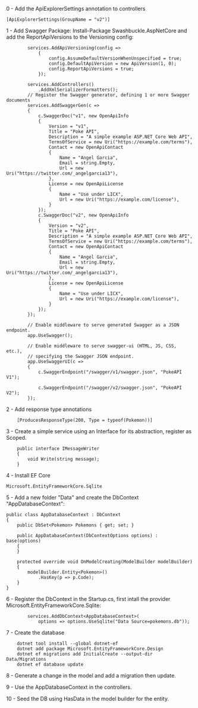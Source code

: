 0 - Add the ApiExplorerSettings annotation to controllers

    [ApiExplorerSettings(GroupName = "v2")]

1 - Add Swagger Package: Install-Package Swashbuckle.AspNetCore and add the ReportApiVersions to the Versioning config:

            services.AddApiVersioning(config =>
                {
                    config.AssumeDefaultVersionWhenUnspecified = true;
                    config.DefaultApiVersion = new ApiVersion(1, 0);
                    config.ReportApiVersions = true;
                });
             
            services.AddControllers()
                .AddXmlSerializerFormatters();
            // Register the Swagger generator, defining 1 or more Swagger documents
            services.AddSwaggerGen(c =>
            {
                c.SwaggerDoc("v1", new OpenApiInfo
                {
                    Version = "v1",
                    Title = "Poke API",
                    Description = "A simple example ASP.NET Core Web API",
                    TermsOfService = new Uri("https://example.com/terms"),
                    Contact = new OpenApiContact
                    {
                        Name = "Angel Garcia",
                        Email = string.Empty,
                        Url = new Uri("https://twitter.com/_angelgarcia13"),
                    },
                    License = new OpenApiLicense
                    {
                        Name = "Use under LICX",
                        Url = new Uri("https://example.com/license"),
                    }
                });
                c.SwaggerDoc("v2", new OpenApiInfo
                {
                    Version = "v2",
                    Title = "Poke API",
                    Description = "A simple example ASP.NET Core Web API",
                    TermsOfService = new Uri("https://example.com/terms"),
                    Contact = new OpenApiContact
                    {
                        Name = "Angel Garcia",
                        Email = string.Empty,
                        Url = new Uri("https://twitter.com/_angelgarcia13"),
                    },
                    License = new OpenApiLicense
                    {
                        Name = "Use under LICX",
                        Url = new Uri("https://example.com/license"),
                    }
                });
            });

            // Enable middleware to serve generated Swagger as a JSON endpoint.
            app.UseSwagger();

            // Enable middleware to serve swagger-ui (HTML, JS, CSS, etc.),
            // specifying the Swagger JSON endpoint.
            app.UseSwaggerUI(c =>
            {
                c.SwaggerEndpoint("/swagger/v1/swagger.json", "PokeAPI V1");

                c.SwaggerEndpoint("/swagger/v2/swagger.json", "PokeAPI V2");
            });

2 - Add response type annotations 
    
        [ProducesResponseType(200, Type = typeof(Pokemon))]

3 - Create a simple service using an Interface for its abstraction, register as Scoped.

        public interface IMessageWriter
        {
            void Write(string message);
        }


4 - Install EF Core 

    Microsoft.EntityFrameworkCore.Sqlite

5 - Add a new folder "Data" and create the DbContext "AppDatabaseContext":

    public class AppDatabaseContext : DbContext
    {
        public DbSet<Pokemon> Pokemons { get; set; }

        public AppDatabaseContext(DbContextOptions options) : base(options)
        {
        }

        protected override void OnModelCreating(ModelBuilder modelBuilder)
        {
            modelBuilder.Entity<Pokemon>()
                .HasKey(p => p.Code);
        }
    }

6 - Register the DbContext in the Startup.cs, first intall the provider Microsoft.EntityFrameworkCore.Sqlite:


            services.AddDbContext<AppDatabaseContext>(
                options => options.UseSqlite("Data Source=pokemons.db"));

7 - Create the database

        dotnet tool install --global dotnet-ef
        dotnet add package Microsoft.EntityFrameworkCore.Design
        dotnet ef migrations add InitialCreate --output-dir Data/Migrations
        dotnet ef database update

8 - Generate a change in the model and add a migration then update.

9 - Use the AppDatabaseContext in the controllers.

10 - Seed the DB using HasData in the model builder for the entity.